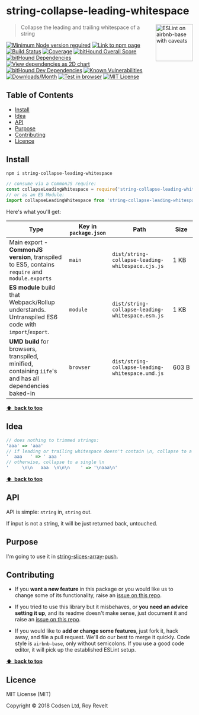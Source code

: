 # string-collapse-leading-whitespace

<a href="https://github.com/revelt/eslint-on-airbnb-base-badge" style="float: right; padding: 0 0 20px 20px;"><img src="https://cdn.rawgit.com/revelt/eslint-on-airbnb-base-badge/0c3e46c9/lint-badge.svg" alt="ESLint on airbnb-base with caveats" width="100" align="right"></a>

> Collapse the leading and trailing whitespace of a string

[![Minimum Node version required][node-img]][node-url]
[![Link to npm page][npm-img]][npm-url]
[![Build Status][travis-img]][travis-url]
[![Coverage][cov-img]][cov-url]
[![bitHound Overall Score][overall-img]][overall-url]
[![bitHound Dependencies][deps-img]][deps-url]
[![View dependencies as 2D chart][deps2d-img]][deps2d-url]
[![bitHound Dev Dependencies][dev-img]][dev-url]
[![Known Vulnerabilities][vulnerabilities-img]][vulnerabilities-url]
[![Downloads/Month][downloads-img]][downloads-url]
[![Test in browser][runkit-img]][runkit-url]
[![MIT License][license-img]][license-url]

## Table of Contents

<!-- START doctoc generated TOC please keep comment here to allow auto update -->
<!-- DON'T EDIT THIS SECTION, INSTEAD RE-RUN doctoc TO UPDATE -->


- [Install](#install)
- [Idea](#idea)
- [API](#api)
- [Purpose](#purpose)
- [Contributing](#contributing)
- [Licence](#licence)

<!-- END doctoc generated TOC please keep comment here to allow auto update -->

## Install

```bash
npm i string-collapse-leading-whitespace
```

```js
// consume via a CommonJS require:
const collapseLeadingWhitespace = require('string-collapse-leading-whitespace')
// or as an ES Module:
import collapseLeadingWhitespace from 'string-collapse-leading-whitespace'
```

Here's what you'll get:

Type            | Key in `package.json` | Path  | Size
----------------|-----------------------|-------|--------
Main export - **CommonJS version**, transpiled to ES5, contains `require` and `module.exports` | `main`                | `dist/string-collapse-leading-whitespace.cjs.js` | 1&nbsp;KB
**ES module** build that Webpack/Rollup understands. Untranspiled ES6 code with `import`/`export`. | `module`              | `dist/string-collapse-leading-whitespace.esm.js` | 1&nbsp;KB
**UMD build** for browsers, transpiled, minified, containing `iife`'s and has all dependencies baked-in | `browser`            | `dist/string-collapse-leading-whitespace.umd.js` | 603&nbsp;B

**[⬆ &nbsp;back to top](#)**

## Idea

```js
// does nothing to trimmed strings:
'aaa' => 'aaa'
// if leading or trailing whitespace doesn't contain \n, collapse to a single space
'  aaa   ' => ' aaa '
// otherwise, collapse to a single \n
'     \n\n   aaa  \n\n\n    ' => '\naaa\n'
```

**[⬆ &nbsp;back to top](#)**

## API

API is simple: `string` in, `string` out.

If input is not a string, it will be just returned back, untouched.

## Purpose

I'm going to use it in [string-slices-array-push](https://github.com/codsen/string-slices-array-push).

## Contributing

* If you **want a new feature** in this package or you would like us to change some of its functionality, raise an [issue on this repo](https://github.com/codsen/string-collapse-leading-whitespace/issues).

* If you tried to use this library but it misbehaves, or **you need an advice setting it up**, and its readme doesn't make sense, just document it and raise an [issue on this repo](https://github.com/codsen/string-collapse-leading-whitespace/issues).

* If you would like to **add or change some features**, just fork it, hack away, and file a pull request. We'll do our best to merge it quickly. Code style is `airbnb-base`, only without semicolons. If you use a good code editor, it will pick up the established ESLint setup.

**[⬆ &nbsp;back to top](#)**

## Licence

MIT License (MIT)

Copyright © 2018 Codsen Ltd, Roy Revelt


[node-img]: https://img.shields.io/node/v/string-collapse-leading-whitespace.svg?style=flat-square&label=works%20on%20node
[node-url]: https://www.npmjs.com/package/string-collapse-leading-whitespace

[npm-img]: https://img.shields.io/npm/v/string-collapse-leading-whitespace.svg?style=flat-square&label=release
[npm-url]: https://www.npmjs.com/package/string-collapse-leading-whitespace

[travis-img]: https://img.shields.io/travis/codsen/string-collapse-leading-whitespace.svg?style=flat-square
[travis-url]: https://travis-ci.org/codsen/string-collapse-leading-whitespace

[cov-img]: https://coveralls.io/repos/github/codsen/string-collapse-leading-whitespace/badge.svg?style=flat-square?branch=master
[cov-url]: https://coveralls.io/github/codsen/string-collapse-leading-whitespace?branch=master

[overall-img]: https://img.shields.io/bithound/code/github/codsen/string-collapse-leading-whitespace.svg?style=flat-square
[overall-url]: https://www.bithound.io/github/codsen/string-collapse-leading-whitespace

[deps-img]: https://img.shields.io/bithound/dependencies/github/codsen/string-collapse-leading-whitespace.svg?style=flat-square
[deps-url]: https://www.bithound.io/github/codsen/string-collapse-leading-whitespace/master/dependencies/npm

[deps2d-img]: https://img.shields.io/badge/deps%20in%202D-see_here-08f0fd.svg?style=flat-square
[deps2d-url]: http://npm.anvaka.com/#/view/2d/string-collapse-leading-whitespace

[dev-img]: https://img.shields.io/bithound/devDependencies/github/codsen/string-collapse-leading-whitespace.svg?style=flat-square
[dev-url]: https://www.bithound.io/github/codsen/string-collapse-leading-whitespace/master/dependencies/npm

[vulnerabilities-img]: https://snyk.io/test/github/codsen/string-collapse-leading-whitespace/badge.svg?style=flat-square
[vulnerabilities-url]: https://snyk.io/test/github/codsen/string-collapse-leading-whitespace

[downloads-img]: https://img.shields.io/npm/dm/string-collapse-leading-whitespace.svg?style=flat-square
[downloads-url]: https://npmcharts.com/compare/string-collapse-leading-whitespace

[runkit-img]: https://img.shields.io/badge/runkit-test_in_browser-a853ff.svg?style=flat-square
[runkit-url]: https://npm.runkit.com/string-collapse-leading-whitespace

[license-img]: https://img.shields.io/npm/l/string-collapse-leading-whitespace.svg?style=flat-square
[license-url]: https://github.com/codsen/string-collapse-leading-whitespace/blob/master/license.md
